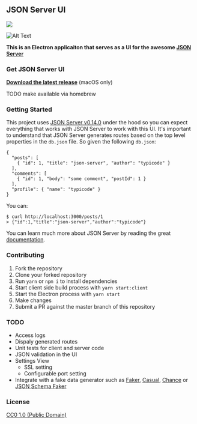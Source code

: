 ## JSON Server UI
<img align="center" src="https://circleci.com/gh/mackness/JSON-Server-UI.svg?style=shield" />

![Alt Text](https://i.imgur.com/xQb9kSW.gif)

**This is an Electron applicaiton that serves as a UI for the awesome [JSON Server](https://github.com/typicode/json-server)**

### Get JSON Server UI
**[Download the latest release](https://github.com/mackness/JSON-Server-UI/releases/download/1.0.0-beta.0/Json.Server.UI.app.zip)** (macOS only)

TODO make available via homebrew

### Getting Started
This project uses [JSON Server v0.14.0](https://github.com/typicode/json-server) under the hood so you can expect everything that works with JSON Server to work with this UI. It's important to understand that JSON Server generates routes based on the top level properties in the `db.json` file. So given the following `db.json`:
```
{
  "posts": [
    { "id": 1, "title": "json-server", "author": "typicode" }
  ],
  "comments": [
    { "id": 1, "body": "some comment", "postId": 1 }
  ],
  "profile": { "name": "typicode" }
}
```
You can:
```
$ curl http://localhost:3000/posts/1
> {"id":1,"title":"json-server","author":"typicode"}
```

You can learn much more about JSON Server by reading the great [documentation](https://github.com/typicode/json-server#getting-started).

### Contributing
1) Fork the repository 
2) Clone your forked repository
3) Run `yarn` or `npm i` to install dependencies
4) Start client side build process with `yarn start:client`
5) Start the Electron process with `yarn start`
6) Make changes
7) Submit a PR against the master branch of this repository

### TODO
* Access logs
* Dispaly generated routes
* Unit tests for client and server code
* JSON validation in the UI
* Settings View
  * SSL setting
  * Configurable port setting
* Integrate with a fake data generator such as [Faker](https://github.com/Marak/faker.js), [Casual](https://github.com/boo1ean/casual), [Chance](https://github.com/victorquinn/chancejs) or [JSON Schema Faker](https://github.com/json-schema-faker/json-schema-faker)

### License

[CC0 1.0 (Public Domain)](LICENSE.md)
